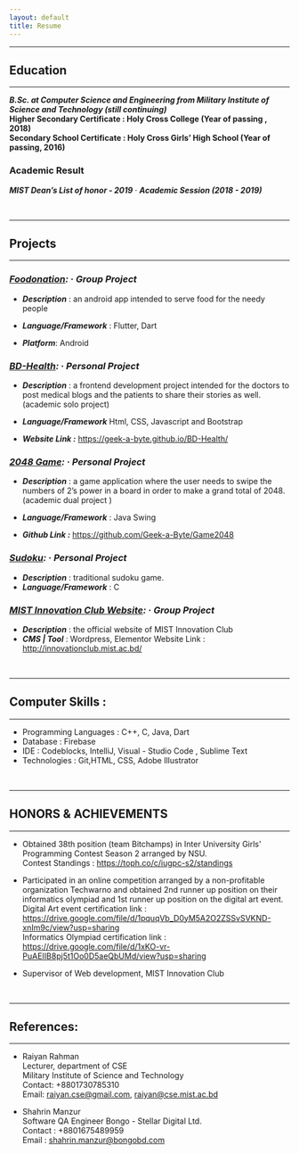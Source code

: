 ```yaml
---
layout: default
title: Resume
---
```


---

## Education

---

**_B.Sc. at Computer Science and Engineering from Military Institute of Science and Technology (still continuing)_** <br>
**Higher Secondary Certificate : Holy Cross College (Year of passing , 2018)** <br>
**Secondary School Certificate : Holy Cross Girls’ High School (Year of passing, 2016)**

### Academic Result

**_MIST Dean’s List of honor - 2019_** &middot; **_Academic Session (2018 - 2019)_**

<br/>

---

## Projects

---

### **_[Foodonation](https://github.com/Geek-a-Byte/Foodonation):_** &middot; **_Group Project_**

- **_*Description*_** :
  an android app intended to serve food for the needy people

- **_*Language/Framework*_** :
  Flutter, Dart

- **_*Platform*_**: Android

### **_[BD-Health](https://github.com/Geek-a-Byte/BD-Health):_** &middot; **_Personal Project_**

- **_*Description*_** :
  a frontend development project intended for the doctors to post medical blogs
  and the patients to share their stories as
  well. (academic solo project)

- **_*Language/Framework*_**
  Html, CSS, Javascript and Bootstrap
- **_*Website Link :*_** https://geek-a-byte.github.io/BD-Health/

### **_[2048 Game](https://github.com/Geek-a-Byte/Game2048):_** &middot; **_Personal Project_**

- **_*Description*_** : a game application where the user needs to swipe the numbers of 2’s power in a board in order to make a grand total of 2048. (academic dual project )

- **_*Language/Framework*_** : Java Swing
- **_*Github Link :*_** https://github.com/Geek-a-Byte/Game2048

### **_[Sudoku](https://github.com/Geek-a-Byte/Sudoku):_** &middot; **_Personal Project_**

- **_*Description*_** : traditional sudoku game.
- **_*Language/Framework*_** : C

### **_[MIST Innovation Club Website](https://github.com/Geek-a-Byte/Sudoku):_** &middot; **_Group Project_**

- **_*Description*_** : the official website of MIST Innovation Club
- **_*CMS &#124; Tool*_** : Wordpress, Elementor
  Website Link : http://innovationclub.mist.ac.bd/

<br/>

---

## Computer Skills :

---

- Programming Languages : C++, C, Java, Dart
- Database : Firebase
- IDE : Codeblocks, IntelliJ, Visual - Studio Code , Sublime Text
- Technologies : Git,HTML, CSS, Adobe Illustrator

<br/>

---

## HONORS & ACHIEVEMENTS

---

- Obtained 38th position (team Bitchamps) in Inter University Girls' Programming Contest Season 2 arranged by NSU.<br>
  Contest Standings : https://toph.co/c/iugpc-s2/standings

- Participated in an online competition arranged by a non-profitable organization Techwarno and obtained 2nd runner up position on their informatics olympiad and 1st runner up position on the digital art event.<br>
  Digital Art event certification link :  
  https://drive.google.com/file/d/1pquqVb_D0yM5A2O2ZSSvSVKND-xnIm9c/view?usp=sharing<br>
  Informatics Olympiad certification link :
  https://drive.google.com/file/d/1xKO-vr-PuAEIIB8pj5t1Oo0D5aeQbUMd/view?usp=sharing

- Supervisor of Web development, MIST Innovation Club

<br />

---

## References:

---

- Raiyan Rahman <br>
  Lecturer, department of CSE<br>
  Military Institute of Science and Technology<br>
  Contact: +8801730785310<br>
  Email:
  raiyan.cse@gmail.com,
  raiyan@cse.mist.ac.bd

- Shahrin Manzur <br>
  Software QA Engineer
  Bongo - Stellar Digital Ltd.<br>
  Contact : +8801675489959<br>
  Email : shahrin.manzur@bongobd.com
